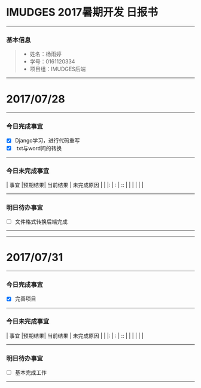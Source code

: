 # IMUDGES 2017暑期开发 日报书
-------


### 基本信息
> * 姓名：杨雨婷
> * 学号：0161120334
> * 项目组：IMUDGES后端

-------


# 2017/07/28

-------

### 今日完成事宜
- [x]  Django学习，进行代码重写
- [x]  txt与word间的转换

-----
### 今日未完成事宜


| 事宜     |预期结果| 当前结果  | 未完成原因   | 
| |:  | :  | ::  |
|    |   |   |   |


------
### 明日待办事宜
- [ ] 文件格式转换后端完成

-------

-------


# 2017/07/31

-------

### 今日完成事宜
- [x]  完善项目

-----
### 今日未完成事宜


| 事宜     |预期结果| 当前结果  | 未完成原因   | 
| |:  | :  | ::  |
|    |   |   |   |


------
### 明日待办事宜
- [ ] 基本完成工作

-------

